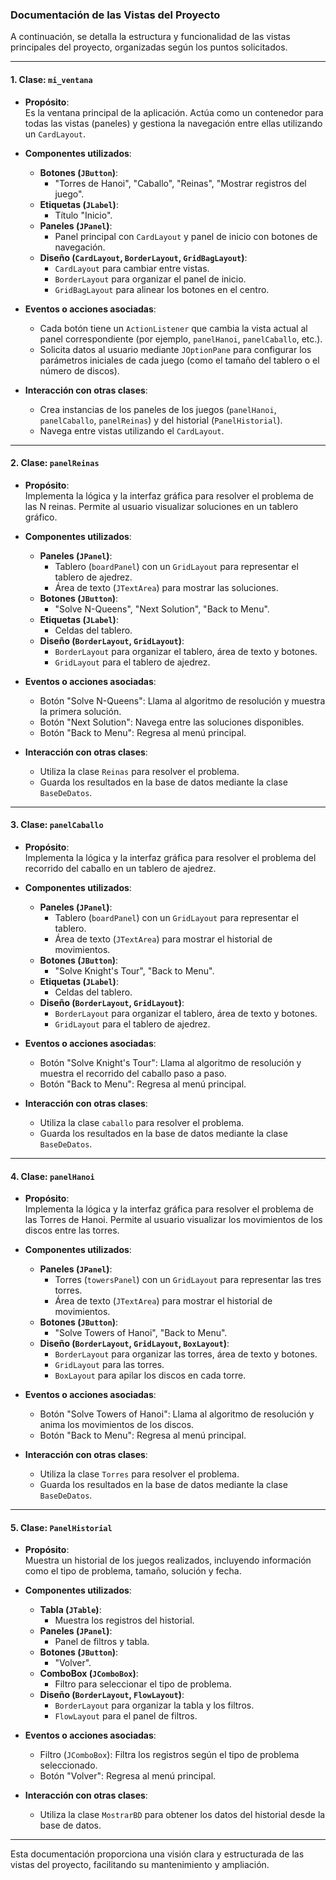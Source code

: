 ### Documentación de las Vistas del Proyecto

A continuación, se detalla la estructura y funcionalidad de las vistas principales del proyecto, organizadas según los puntos solicitados.

---

#### 1. **Clase: `mi_ventana`**
- **Propósito**:  
  Es la ventana principal de la aplicación. Actúa como un contenedor para todas las vistas (paneles) y gestiona la navegación entre ellas utilizando un `CardLayout`.

- **Componentes utilizados**:
    - **Botones (`JButton`)**:
        - "Torres de Hanoi", "Caballo", "Reinas", "Mostrar registros del juego".
    - **Etiquetas (`JLabel`)**:
        - Título "Inicio".
    - **Paneles (`JPanel`)**:
        - Panel principal con `CardLayout` y panel de inicio con botones de navegación.
    - **Diseño (`CardLayout`, `BorderLayout`, `GridBagLayout`)**:
        - `CardLayout` para cambiar entre vistas.
        - `BorderLayout` para organizar el panel de inicio.
        - `GridBagLayout` para alinear los botones en el centro.

- **Eventos o acciones asociadas**:
    - Cada botón tiene un `ActionListener` que cambia la vista actual al panel correspondiente (por ejemplo, `panelHanoi`, `panelCaballo`, etc.).
    - Solicita datos al usuario mediante `JOptionPane` para configurar los parámetros iniciales de cada juego (como el tamaño del tablero o el número de discos).

- **Interacción con otras clases**:
    - Crea instancias de los paneles de los juegos (`panelHanoi`, `panelCaballo`, `panelReinas`) y del historial (`PanelHistorial`).
    - Navega entre vistas utilizando el `CardLayout`.

---

#### 2. **Clase: `panelReinas`**
- **Propósito**:  
  Implementa la lógica y la interfaz gráfica para resolver el problema de las N reinas. Permite al usuario visualizar soluciones en un tablero gráfico.

- **Componentes utilizados**:
    - **Paneles (`JPanel`)**:
        - Tablero (`boardPanel`) con un `GridLayout` para representar el tablero de ajedrez.
        - Área de texto (`JTextArea`) para mostrar las soluciones.
    - **Botones (`JButton`)**:
        - "Solve N-Queens", "Next Solution", "Back to Menu".
    - **Etiquetas (`JLabel`)**:
        - Celdas del tablero.
    - **Diseño (`BorderLayout`, `GridLayout`)**:
        - `BorderLayout` para organizar el tablero, área de texto y botones.
        - `GridLayout` para el tablero de ajedrez.

- **Eventos o acciones asociadas**:
    - Botón "Solve N-Queens": Llama al algoritmo de resolución y muestra la primera solución.
    - Botón "Next Solution": Navega entre las soluciones disponibles.
    - Botón "Back to Menu": Regresa al menú principal.

- **Interacción con otras clases**:
    - Utiliza la clase `Reinas` para resolver el problema.
    - Guarda los resultados en la base de datos mediante la clase `BaseDeDatos`.

---

#### 3. **Clase: `panelCaballo`**
- **Propósito**:  
  Implementa la lógica y la interfaz gráfica para resolver el problema del recorrido del caballo en un tablero de ajedrez.

- **Componentes utilizados**:
    - **Paneles (`JPanel`)**:
        - Tablero (`boardPanel`) con un `GridLayout` para representar el tablero.
        - Área de texto (`JTextArea`) para mostrar el historial de movimientos.
    - **Botones (`JButton`)**:
        - "Solve Knight's Tour", "Back to Menu".
    - **Etiquetas (`JLabel`)**:
        - Celdas del tablero.
    - **Diseño (`BorderLayout`, `GridLayout`)**:
        - `BorderLayout` para organizar el tablero, área de texto y botones.
        - `GridLayout` para el tablero de ajedrez.

- **Eventos o acciones asociadas**:
    - Botón "Solve Knight's Tour": Llama al algoritmo de resolución y muestra el recorrido del caballo paso a paso.
    - Botón "Back to Menu": Regresa al menú principal.

- **Interacción con otras clases**:
    - Utiliza la clase `caballo` para resolver el problema.
    - Guarda los resultados en la base de datos mediante la clase `BaseDeDatos`.

---

#### 4. **Clase: `panelHanoi`**
- **Propósito**:  
  Implementa la lógica y la interfaz gráfica para resolver el problema de las Torres de Hanoi. Permite al usuario visualizar los movimientos de los discos entre las torres.

- **Componentes utilizados**:
    - **Paneles (`JPanel`)**:
        - Torres (`towersPanel`) con un `GridLayout` para representar las tres torres.
        - Área de texto (`JTextArea`) para mostrar el historial de movimientos.
    - **Botones (`JButton`)**:
        - "Solve Towers of Hanoi", "Back to Menu".
    - **Diseño (`BorderLayout`, `GridLayout`, `BoxLayout`)**:
        - `BorderLayout` para organizar las torres, área de texto y botones.
        - `GridLayout` para las torres.
        - `BoxLayout` para apilar los discos en cada torre.

- **Eventos o acciones asociadas**:
    - Botón "Solve Towers of Hanoi": Llama al algoritmo de resolución y anima los movimientos de los discos.
    - Botón "Back to Menu": Regresa al menú principal.

- **Interacción con otras clases**:
    - Utiliza la clase `Torres` para resolver el problema.
    - Guarda los resultados en la base de datos mediante la clase `BaseDeDatos`.

---

#### 5. **Clase: `PanelHistorial`**
- **Propósito**:  
  Muestra un historial de los juegos realizados, incluyendo información como el tipo de problema, tamaño, solución y fecha.

- **Componentes utilizados**:
    - **Tabla (`JTable`)**:
        - Muestra los registros del historial.
    - **Paneles (`JPanel`)**:
        - Panel de filtros y tabla.
    - **Botones (`JButton`)**:
        - "Volver".
    - **ComboBox (`JComboBox`)**:
        - Filtro para seleccionar el tipo de problema.
    - **Diseño (`BorderLayout`, `FlowLayout`)**:
        - `BorderLayout` para organizar la tabla y los filtros.
        - `FlowLayout` para el panel de filtros.

- **Eventos o acciones asociadas**:
    - Filtro (`JComboBox`): Filtra los registros según el tipo de problema seleccionado.
    - Botón "Volver": Regresa al menú principal.

- **Interacción con otras clases**:
    - Utiliza la clase `MostrarBD` para obtener los datos del historial desde la base de datos.

---

Esta documentación proporciona una visión clara y estructurada de las vistas del proyecto, facilitando su mantenimiento y ampliación.